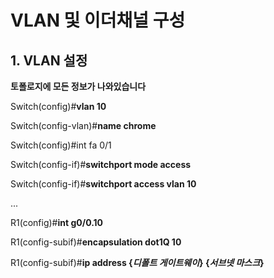 # VLAN 및 이더채널 구성

## 1. VLAN 설정

**토폴로지에 모든 정보가 나와있습니다**

Switch(config)#**vlan 10**

Switch(config-vlan)#**name chrome**

Switch(config)#int fa 0/1

Switch(config-if)#**switchport mode access**

Switch(config-if)#**switchport access vlan 10**

...

R1(config)#**int g0/0.10**

R1(config-subif)#**encapsulation dot1Q 10**

R1(config-subif)#**ip address {*디폴트 게이트웨이*} {*서브넷 마스크*}**

